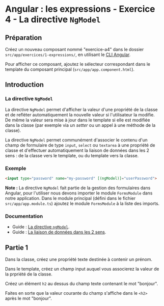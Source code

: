 # Angular : les expressions - Exercice 4 - La directive `NgModel`


## Préparation
Créez un nouveau composant nommé "exercice-a4" dans le dossier `src/app/exercices/1-expressions/`, en utilisant le [CLI Angular](https://angular.io/cli).

Pour afficher ce composant, ajoutez le sélecteur correspondant dans le template du composant principal (`src/app/app.component.html`).

## Introduction

### La directive `NgModel`

La directive `NgModel` permet d'afficher la valeur d'une propriété de la classe et de refléter automatiquement la nouvelle valeur si l'utilisateur la modifie. De même la valeur sera mise à jour dans le template si elle est modifiée dans la classe (par exemple via un _setter_ ou un appel à une méthode de la classe).

La directive `NgModel` permet communément d'associer le contenu d'un champ de formulaire de type `input`, `select` ou `textarea` à une propriété de classe et d'effectuer automatiquement la liaison de données dans les 2 sens : de la classe vers le template, ou du template vers la classe.

### Exemple
``` html
<input type="password" name="my-password" [(ngModel)]="userPassword">
```

**Note :** La directive `NgModel` fait partie de la gestion des formulaires dans Angular, pour l'utiliser nous devons importer le module `FormsModule` dans notre application. Dans le module principal (défini dans le fichier `src/app/app.module.ts`) ajoutez le module `FormsModule` à la liste des imports.

### Documentation
- Guide : [La directive `ngModel`](https://angular.io/guide/template-syntax#ngModel).
- Guide : [La liaison de données dans les 2 sens](https://angular.io/guide/template-syntax#two-way-binding-).


## Partie 1

Dans la classe, créez une propriété texte destinée à contenir un prénom.

Dans le template, créez un champ input auquel vous associerez la valeur de la prpriété de la classe.

Créez un élément `h2` au dessus du champ texte contenant le mot "bonjour".

Faites en sorte que la valeur courante du champ s'affiche dans le `<h2>` après le mot "bonjour".
